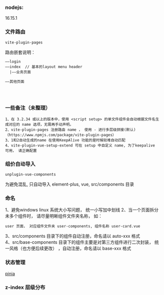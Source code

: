 ### nodejs: 
16.15.1

### 文件路由
```
vite-plugin-pages
```
路由嵌套说明：

```
——login
——index  // 基本的layout menu header
  |——业务页面
  
——其他页面  




```


### 一些备注（未整理）
````
1、在 3.2.34 或以上的版本中，使用 <script setup> 的单文件组件会自动根据文件名生成对应的 name 选项，无需再手动声明。
2、vite-plugin-pages 注册路由 name ， 使用 - 进行多层级拼接(默认) （https://www.npmjs.com/package/vite-plugin-pages）
3、1和2自动生成的name 在使用KeepAlive 功能的是时候较难自动匹配
4、vite-plugin-vue-setup-extend 可在 setup 中自定义 name, 为了keepalive 可用， 请正确配置

````



### 组价自动导入
```
unplugin-vue-components
```

为避免混乱, 只自动导入 element-plus, vue, src/components 目录

### 命名
1、避免windows linux 系统大小写问题， 统一小写加中划线
2、当一个页面拆分未多个组件时， 请尽量明晰组件文件夹名称， 如：   
```
user 页面， 对应组件文件夹 user-components, 组件名称 user-card.vue
```
3、src/components 目录下的组件自动注册，命名请以 auto-xxx 格式    
4、src/base-components 目录下的组件主要是对第三方组件进行二次封装， 统一风格（也方便后续更改）
  ，自动注册，命名请以 base-xxx 格式 


### 状态管理

[pinia](https://pinia.vuejs.org/)



### z-index 层级分布

